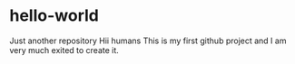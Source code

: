 # hello-world
Just another repository
Hii humans
This is my first github project and I am very much exited to create it.
